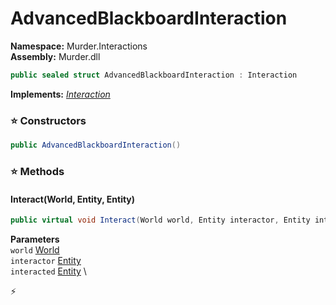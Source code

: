 # AdvancedBlackboardInteraction

**Namespace:** Murder.Interactions \
**Assembly:** Murder.dll

```csharp
public sealed struct AdvancedBlackboardInteraction : Interaction
```

**Implements:** _[Interaction](/Bang/Interactions/Interaction.html)_

### ⭐ Constructors
```csharp
public AdvancedBlackboardInteraction()
```

### ⭐ Methods
#### Interact(World, Entity, Entity)
```csharp
public virtual void Interact(World world, Entity interactor, Entity interacted)
```

**Parameters** \
`world` [World](/Bang/World.html) \
`interactor` [Entity](/Bang/Entities/Entity.html) \
`interacted` [Entity](/Bang/Entities/Entity.html) \



⚡